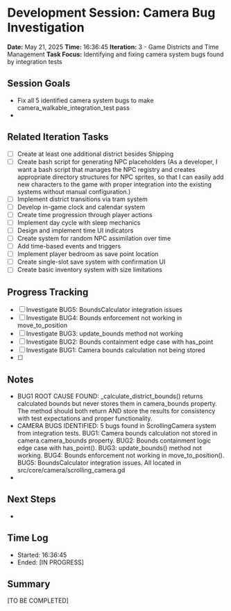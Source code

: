# Development Session: Camera Bug Investigation
**Date:** May 21, 2025
**Time:** 16:36:45
**Iteration:** 3 - Game Districts and Time Management
**Task Focus:** Identifying and fixing camera system bugs found by integration tests

## Session Goals
- Fix all 5 identified camera system bugs to make camera_walkable_integration_test pass
- 

## Related Iteration Tasks
- [ ] Create at least one additional district besides Shipping
- [ ] Create bash script for generating NPC placeholders (As a developer, I want a bash script that manages the NPC registry and creates appropriate directory structures for NPC sprites, so that I can easily add new characters to the game with proper integration into the existing systems without manual configuration.)
- [ ] Implement district transitions via tram system
- [ ] Develop in-game clock and calendar system
- [ ] Create time progression through player actions
- [ ] Implement day cycle with sleep mechanics
- [ ] Design and implement time UI indicators
- [ ] Create system for random NPC assimilation over time
- [ ] Add time-based events and triggers
- [ ] Implement player bedroom as save point location
- [ ] Create single-slot save system with confirmation UI
- [ ] Create basic inventory system with size limitations

## Progress Tracking
- [ ] Investigate BUG5: BoundsCalculator integration issues
- [ ] Investigate BUG4: Bounds enforcement not working in move_to_position
- [ ] Investigate BUG3: update_bounds method not working
- [ ] Investigate BUG2: Bounds containment edge case with has_point
- [ ] Investigate BUG1: Camera bounds calculation not being stored
- [ ] 

## Notes
- BUG1 ROOT CAUSE FOUND: _calculate_district_bounds() returns calculated bounds but never stores them in camera_bounds property. The method should both return AND store the results for consistency with test expectations and proper functionality.
- CAMERA BUGS IDENTIFIED: 5 bugs found in ScrollingCamera system from integration tests. BUG1: Camera bounds calculation not stored in camera.camera_bounds property. BUG2: Bounds containment logic edge case with has_point(). BUG3: update_bounds() method not working. BUG4: Bounds enforcement not working in move_to_position(). BUG5: BoundsCalculator integration issues. All located in src/core/camera/scrolling_camera.gd
- 

## Next Steps
- 

## Time Log
- Started: 16:36:45
- Ended: [IN PROGRESS]

## Summary
[TO BE COMPLETED]
